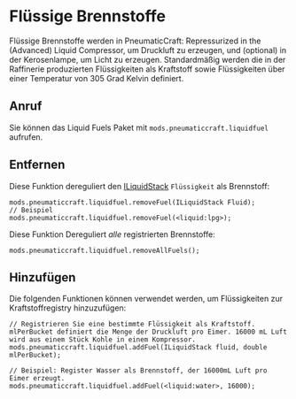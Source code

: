 # Flüssige Brennstoffe

Flüssige Brennstoffe werden in PneumaticCraft: Repressurized in the (Advanced) Liquid Compressor, um Druckluft zu erzeugen, und (optional) in der Kerosenlampe, um Licht zu erzeugen. Standardmäßig werden die in der Raffinerie produzierten Flüssigkeiten als Kraftstoff sowie Flüssigkeiten über einer Temperatur von 305 Grad Kelvin definiert.

## Anruf

Sie können das Liquid Fuels Paket mit `mods.pneumaticcraft.liquidfuel` aufrufen.

## Entfernen

Diese Funktion dereguliert den [ILiquidStack](/Vanilla/Liquids/ILiquidStack/) `Flüssigkeit` als Brennstoff:

```zenscript
mods.pneumaticcraft.liquidfuel.removeFuel(ILiquidStack Fluid);
// Beispiel
mods.pneumaticcraft.liquidfuel.removeFuel(<liquid:lpg>);
```

Diese Funktion Dereguliert *alle* registrierten Brennstoffe:

```zenscript
mods.pneumaticcraft.liquidfuel.removeAllFuels();
```

## Hinzufügen

Die folgenden Funktionen können verwendet werden, um Flüssigkeiten zur Kraftstoffregistry hinzuzufügen:

```zenscript
// Registrieren Sie eine bestimmte Flüssigkeit als Kraftstoff. mlPerBucket definiert die Menge der Druckluft pro Eimer. 16000 mL Luft wird aus einem Stück Kohle in einem Kompressor.
mods.pneumaticcraft.liquidfuel.addFuel(ILiquidStack fluid, double mlPerBucket);

// Beispiel: Register Wasser als Brennstoff, der 16000mL Luft pro Eimer erzeugt.
mods.pneumaticcraft.liquidfuel.addFuel(<liquid:water>, 16000);
```